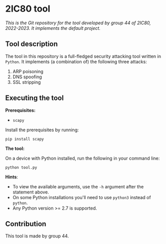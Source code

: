 # 2IC80 tool

*This is the Git repository for the tool developed by group 44 of 2IC80, 2022-2023. It implements the default project.*


## Tool description

The tool in this repository is a full-fledged security attacking tool written in `Python`. It implements (a combination of) the following three attacks:

1. ARP poisoning
2. DNS spoofing
3. SSL stripping


## Executing the tool

**Prerequisites:**
- `scapy`

Install the prerequisites by running:

```
pip install scapy
```

**The tool:**

On a device with Python installed, run the following in your command line:

```
python tool.py
```

**Hints**:
- To view the available arguments, use the `-h` argument after the statement above.
- On some Python installations you'll need to use `python3` instead of `python`.
- Any Python version >= 2.7 is supported.



## Contribution

This tool is made by group 44.

